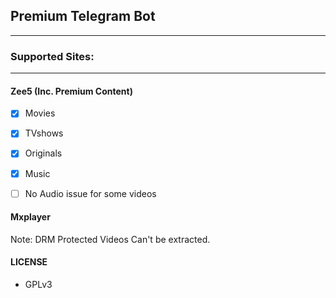 ## Premium Telegram Bot
---

### Supported Sites:
---

#### Zee5 (Inc. Premium Content)
   
  - [x] Movies

  - [x] TVshows

  - [x] Originals

  - [x] Music

  - [ ] No Audio issue for some videos

#### Mxplayer
  
   Note: DRM Protected Videos Can't be extracted.

#### LICENSE
- GPLv3
